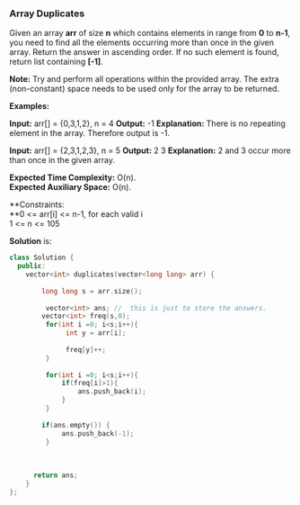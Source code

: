 ﻿
### Array Duplicates
Given an array **arr** of size **n** which contains elements in range from **0** to **n-1**, you need to find all the elements occurring more than once in the given array. Return the answer in ascending order. If no such element is found, return list containing **[-1]**.

**Note:** Try and perform all operations within the provided array. The extra (non-constant) space needs to be used only for the array to be returned.

**Examples:**

**Input:** arr[] = {0,3,1,2}, n = 4
**Output:** -1 **Explanation:** There is no repeating element in the array. Therefore output is -1.

**Input:** arr[] = {2,3,1,2,3}, n = 5
**Output:** 2 3 **Explanation:** 2 and 3 occur more than once in the given array.

**Expected Time Complexity:** O(n).  
**Expected Auxiliary Space:** O(n).

**Constraints:  
**0 <= arr[i] <= n-1, for each valid i  
1 <= n <= 105

**Solution** is: 


```cpp
class Solution {
  public:
    vector<int> duplicates(vector<long long> arr) {
        
        long long s = arr.size();
        
         vector<int> ans; //  this is just to store the answers.
        vector<int> freq(s,0);
         for(int i =0; i<s;i++){
              int y = arr[i];
              
              freq[y]++;
         }
         
         for(int i =0; i<s;i++){
             if(freq[i]>1){
                 ans.push_back(i);
             }
         }
         
        if(ans.empty()) {
             ans.push_back(-1);
         }
      
      
      
      return ans;
    }
};
